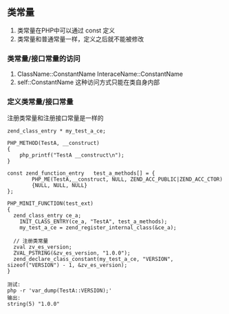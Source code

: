 ## 类常量
1. 类常量在PHP中可以通过 const 定义
2. 类常量和普通常量一样，定义之后就不能被修改

### 类常量/接口常量的访问
1. ClassName::ConstantName InteraceName::ConstantName
2. self::ConstantName 这种访问方式只能在类自身内部

### 定义类常量/接口常量
注册类常量和注册接口常量是一样的
```
zend_class_entry * my_test_a_ce;

PHP_METHOD(TestA, __construct)
{
	php_printf("TestA __construct\n");
}

const zend_function_entry 	test_a_methods[] = {
		PHP_ME(TestA,__construct, NULL, ZEND_ACC_PUBLIC|ZEND_ACC_CTOR)
		{NULL, NULL, NULL}
};

PHP_MINIT_FUNCTION(test_ext)
{
  zend_class_entry ce_a;
	INIT_CLASS_ENTRY(ce_a, "TestA", test_a_methods);
	my_test_a_ce = zend_register_internal_class(&ce_a);
  
  // 注册类常量
  zval zv_es_version;
  ZVAL_PSTRING(&zv_es_version, "1.0.0");
  zend_declare_class_constant(my_test_a_ce, "VERSION", sizeof("VERSION") - 1, &zv_es_version);
}

测试:
php -r 'var_dump(TestA::VERSION);'
输出:
string(5) "1.0.0"
```

